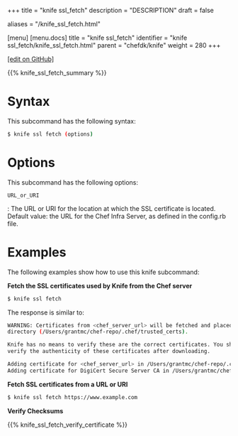 +++
title = "knife ssl_fetch"
description = "DESCRIPTION"
draft = false

aliases = "/knife_ssl_fetch.html"

[menu]
  [menu.docs]
    title = "knife ssl_fetch"
    identifier = "knife ssl_fetch/knife_ssl_fetch.html"
    parent = "chefdk/knife"
    weight = 280
+++    

[\[edit on
GitHub\]](https://github.com/chef/chef-web-docs/blob/master/chef_master/source/knife_ssl_fetch.rst)

{{% knife_ssl_fetch_summary %}}

Syntax
======

This subcommand has the following syntax:

``` bash
$ knife ssl fetch (options)
```

Options
=======

This subcommand has the following options:

`URL_or_URI`

:   The URL or URI for the location at which the SSL certificate is
    located. Default value: the URL for the Chef Infra Server, as
    defined in the config.rb file.

Examples
========

The following examples show how to use this knife subcommand:

**Fetch the SSL certificates used by Knife from the Chef server**

``` bash
$ knife ssl fetch
```

The response is similar to:

``` bash
WARNING: Certificates from <chef_server_url> will be fetched and placed in your trusted_cert
directory (/Users/grantmc/chef-repo/.chef/trusted_certs).

Knife has no means to verify these are the correct certificates. You should
verify the authenticity of these certificates after downloading.

Adding certificate for <chef_server_url> in /Users/grantmc/chef-repo/.chef/trusted_certs/grantmc.crt
Adding certificate for DigiCert Secure Server CA in /Users/grantmc/chef-repo/.chef/trusted_certs/DigiCert_Secure_Server_CA.crt
```

**Fetch SSL certificates from a URL or URI**

``` bash
$ knife ssl fetch https://www.example.com
```

**Verify Checksums**

{{% knife_ssl_fetch_verify_certificate %}}
